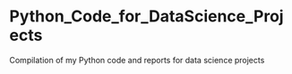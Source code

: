 # Python_Code_for_DataScience_Projects
Compilation of my Python code and reports for data science projects
